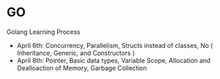 # GO
Golang Learning Process
- April 6th: Concurrency, Parallelism, Structs instead of classes, No ( Inheritance, Generic, and Constructors )
- April 8th: Pointer, Basic data types, Variable Scope, Allocation and Dealloaction of Memory, Garbage Collection
